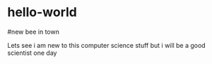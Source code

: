 # hello-world
#new bee in town

Lets see 
i am new to this computer science stuff but i will be a good scientist one day
